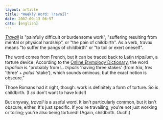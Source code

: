 ```yaml
---
layout: article
title: "Weekly Word: Travail"
date: 2007-09-13 06:57
cats: [english]
---
```

<em><a href="http://dictionary.reference.com/browse/travail">Travail</a></em> is "painfully difficult or burdensome work", "suffering resulting from mental or physical hardship", or "the pain of childbirth". As a verb, <em>travail</em> means "to suffer the pangs of childbirth" or "to toil or exert oneself".

The word comes from French, but it can be traced back to Latin <em>tripalium</em>, a torture device. According to the <a href="http://www.etymonline.com/index.php?term=travail" title="Travail">Online Etymology Dictionary</a>, the word <em>tripalium</em> is "probably from L. <em>tripalis</em> 'having three stakes' (from <em>tria</em>, <em>tres</em> 'three' + <em>palus</em> 'stake'), which sounds ominous, but the exact notion is obscure."

Those Romans had it right, though: work is definitely a form of torture. So is childbirth. (I <em>so</em> don't want to have kids!)

But anyway, <em>travail</em> is a useful word. It isn't particularly common, but it isn't obscure, either. It's just specific. If you're travailing, you're not just working or toiling; you're also being tortured! (Again, childbirth. Ouch.)
